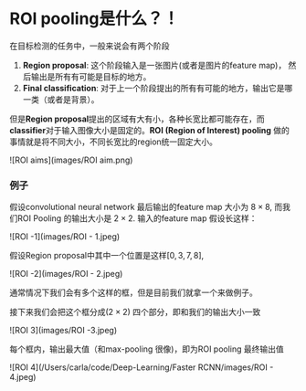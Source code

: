 # ROI pooling是什么？！

在目标检测的任务中，一般来说会有两个阶段

1. **Region proposal**: 这个阶段输入是一张图片(或者是图片的feature map)， 然后输出是所有有可能是目标的地方。
2. **Final classification**: 对于上一个阶段提出的所有有可能的地方，输出它是哪一类（或者是背景）。

但是**Region proposal**提出的区域有大有小，各种长宽比都可能存在，而**classifier**对于输入图像大小是固定的。**ROI (Region of Interest) pooling** 做的事情就是将不同大小，不同长宽比的region统一固定大小。

![ROI aims](images/ROI aim.png)

### 例子

假设convolutional neural network 最后输出的feature map 大小为 $8 \times 8$, 而我们ROI Pooling 的输出大小是 $2 \times 2$. 输入的feature map 假设长这样：

![ROI -1](images/ROI - 1.jpeg)

假设Region proposal中其中一个位置是这样$[0,3,7,8]$,

![ROI -2](images/ROI - 2.jpeg)

通常情况下我们会有多个这样的框，但是目前我们就拿一个来做例子。

接下来我们会把这个框分成$(2 \times 2)$ 四个部分，即和我们的输出大小一致

![ROI 3](images/ROI -3.jpeg)

每个框内，输出最大值（和max-pooling 很像)，即为ROI pooling 最终输出值

![ROI 4](/Users/carla/code/Deep-Learning/Faster RCNN/images/ROI - 4.jpeg)